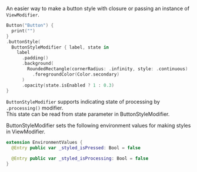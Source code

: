 An easier way to make a button style with closure or passing an instance of `ViewModifier`.

```swift
Button("Button") {
  print("")
}
.buttonStyle(
  ButtonStyleModifier { label, state in
    label
      .padding()
      .background(
        RoundedRectangle(cornerRadius: .infinity, style: .continuous)                
          .foregroundColor(Color.secondary)
      )
      .opacity(state.isEnabled ? 1 : 0.3)
}
```

`ButtonStyleModifier` supports indicating state of processing by `.processing()` modifier.  
This state can be read from state parameter in ButtonStyleModifier.

ButtonStyleModifier sets the following environment values for making styles in ViewModifier.

```swift
extension EnvironmentValues {
  @Entry public var _styled_isPressed: Bool = false

  @Entry public var _styled_isProcessing: Bool = false
}
```
